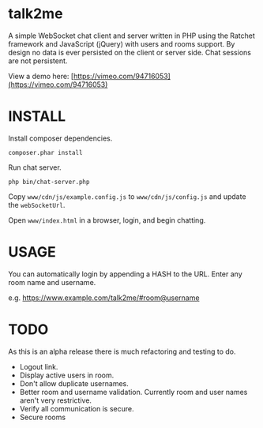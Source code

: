 talk2me
=======

A simple WebSocket chat client and server written in PHP using the Ratchet framework and JavaScript (jQuery) with users and rooms support. By design no data is ever persisted on the client or server side. Chat sessions are not persistent.

View a demo here: [https://vimeo.com/94716053](https://vimeo.com/94716053)


INSTALL
=======
Install composer dependencies.

    composer.phar install

Run chat server.

    php bin/chat-server.php

Copy `www/cdn/js/example.config.js` to `www/cdn/js/config.js` and update the `webSocketUrl`.

Open `www/index.html` in a browser, login, and begin chatting.



USAGE
=====

You can automatically login by appending a HASH to the URL. Enter any room name and username.

e.g. https://www.example.com/talk2me/#room@username


TODO
====
As this is an alpha release there is much refactoring and testing to do.

* Logout link.
* Display active users in room.
* Don't allow duplicate usernames.
* Better room and username validation. Currently room and user names aren't very restrictive.
* Verify all communication is secure.
* Secure rooms
